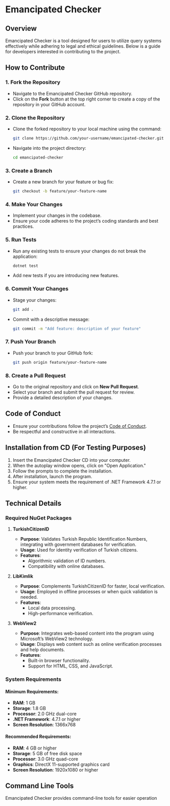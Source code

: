 # Emancipated Checker

## Overview
Emancipated Checker is a tool designed for users to utilize query systems effectively while adhering to legal and ethical guidelines. Below is a guide for developers interested in contributing to the project.

## How to Contribute
### 1. Fork the Repository
- Navigate to the Emancipated Checker GitHub repository.
- Click on the **Fork** button at the top right corner to create a copy of the repository in your GitHub account.

### 2. Clone the Repository
- Clone the forked repository to your local machine using the command:
  ```bash
  git clone https://github.com/your-username/emancipated-checker.git
  ```
- Navigate into the project directory:
  ```bash
  cd emancipated-checker
  ```

### 3. Create a Branch
- Create a new branch for your feature or bug fix:
  ```bash
  git checkout -b feature/your-feature-name
  ```

### 4. Make Your Changes
- Implement your changes in the codebase.
- Ensure your code adheres to the project’s coding standards and best practices.

### 5. Run Tests
- Run any existing tests to ensure your changes do not break the application:
  ```bash
  dotnet test
  ```
- Add new tests if you are introducing new features.

### 6. Commit Your Changes
- Stage your changes:
  ```bash
  git add .
  ```
- Commit with a descriptive message:
  ```bash
  git commit -m "Add feature: description of your feature"
  ```

### 7. Push Your Branch
- Push your branch to your GitHub fork:
  ```bash
  git push origin feature/your-feature-name
  ```

### 8. Create a Pull Request
- Go to the original repository and click on **New Pull Request**.
- Select your branch and submit the pull request for review.
- Provide a detailed description of your changes.

## Code of Conduct
- Ensure your contributions follow the project’s [Code of Conduct](CODE_OF_CONDUCT.md).
- Be respectful and constructive in all interactions.

## Installation from CD (For Testing Purposes)
1. Insert the Emancipated Checker CD into your computer.
2. When the autoplay window opens, click on "Open Application."
3. Follow the prompts to complete the installation.
4. After installation, launch the program.
5. Ensure your system meets the requirement of .NET Framework 4.7.1 or higher.

## Technical Details
### Required NuGet Packages
1. **TurkishCitizenID**
   - **Purpose**: Validates Turkish Republic Identification Numbers, integrating with government databases for verification.
   - **Usage**: Used for identity verification of Turkish citizens.
   - **Features**:
     - Algorithmic validation of ID numbers.
     - Compatibility with online databases.

2. **LibKimlik**
   - **Purpose**: Complements TurkishCitizenID for faster, local verification.
   - **Usage**: Employed in offline processes or when quick validation is needed.
   - **Features**:
     - Local data processing.
     - High-performance verification.

3. **WebView2**
   - **Purpose**: Integrates web-based content into the program using Microsoft’s WebView2 technology.
   - **Usage**: Displays web content such as online verification processes and help documents.
   - **Features**:
     - Built-in browser functionality.
     - Support for HTML, CSS, and JavaScript.

### System Requirements
#### Minimum Requirements:
- **RAM**: 1 GB
- **Storage**: 1.8 GB
- **Processor**: 2.0 GHz dual-core
- **.NET Framework**: 4.7.1 or higher
- **Screen Resolution**: 1366x768

#### Recommended Requirements:
- **RAM**: 4 GB or higher
- **Storage**: 5 GB of free disk space
- **Processor**: 3.0 GHz quad-core
- **Graphics**: DirectX 11-supported graphics card
- **Screen Resolution**: 1920x1080 or higher

## Command Line Tools
Emancipated Checker provides command-line tools for easier operation
